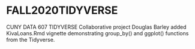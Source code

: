 # FALL2020TIDYVERSE
CUNY DATA 607 TIDYVERSE Collaborative project
Douglas Barley added KivaLoans.Rmd vignette demonstrating group_by() and ggplot() functions from the Tidyverse.
